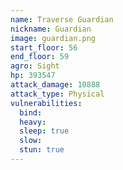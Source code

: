 ```yaml
---
name: Traverse Guardian
nickname: Guardian
image: guardian.png
start_floor: 56
end_floor: 59
agro: Sight
hp: 393547
attack_damage: 10888
attack_type: Physical
vulnerabilities:
  bind: 
  heavy: 
  sleep: true
  slow: 
  stun: true
---
```

